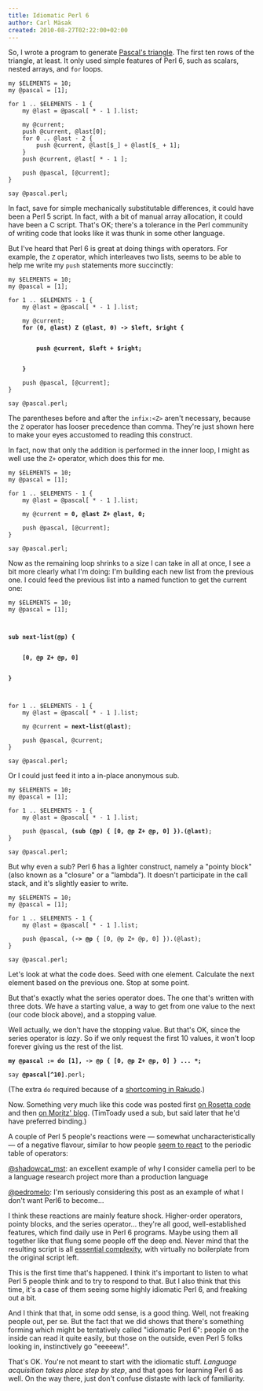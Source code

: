 ```yaml
---
title: Idiomatic Perl 6
author: Carl Mäsak
created: 2010-08-27T02:22:00+02:00
---
```

So, I wrote a program to generate [Pascal's triangle](http://en.wikipedia.org/wiki/Pascal). The first ten rows of the triangle, at least. It only used simple features of Perl 6, such as scalars, nested arrays, and `for` loops.

    my $ELEMENTS = 10;
    my @pascal = [1];
    
    for 1 .. $ELEMENTS - 1 {
        my @last = @pascal[ * - 1 ].list;
    
        my @current;
        push @current, @last[0];
        for 0 .. @last - 2 {
            push @current, @last[$_] + @last[$_ + 1];
        }
        push @current, @last[ * - 1 ];
    
        push @pascal, [@current];
    }
    
    say @pascal.perl;


In fact, save for simple mechanically substitutable differences, it could have been a Perl 5 script. In fact, with a bit of manual array allocation, it could have been a C script. That's OK; there's a tolerance in the Perl community of writing code that looks like it was thunk in some other language.

But I've heard that Perl 6 is great at doing things with operators. For example, the `Z` operator, which interleaves two lists, seems to be able to help me write my `push` statements more succinctly:

<pre><code>my $ELEMENTS = 10;
my @pascal = [1];

for 1 .. $ELEMENTS - 1 {
    my @last = @pascal[ * - 1 ].list;

    my @current;
    <b>for (0, @last) Z (@last, 0) -&gt; $left, $right {<br></br>
        push @current, $left + $right;<br></br>
    }</b> 

    push @pascal, [@current];
}

say @pascal.perl;
</code></pre>

The parentheses before and after the `infix:<Z>` aren't necessary, because the `Z` operator has looser precedence than comma. They're just shown here to make your eyes accustomed to reading this construct.

In fact, now that only the addition is performed in the inner loop, I might as well use the `Z+` operator, which does this for me.

<pre><code>my $ELEMENTS = 10;
my @pascal = [1];

for 1 .. $ELEMENTS - 1 {
    my @last = @pascal[ * - 1 ].list;

    my @current <b>= 0, @last Z+ @last, 0;</b> 

    push @pascal, [@current];
}

say @pascal.perl;
</code></pre>

Now as the remaining loop shrinks to a size I can take in all at once, I see a bit more clearly what I'm doing: I'm building each new list from the previous one. I could feed the previous list into a named function to get the current one:

<pre><code>my $ELEMENTS = 10;
my @pascal = [1];
<b> <br></br>
sub next-list(@p) {<br></br>
    [0, @p Z+ @p, 0]<br></br>
}<br></br>
</b> 
for 1 .. $ELEMENTS - 1 {
    my @last = @pascal[ * - 1 ].list;

    my @current = <b>next-list(@last)</b>;

    push @pascal, @current;
}

say @pascal.perl;
</code></pre>

Or I could just feed it into a in-place anonymous sub.

<pre><code>my $ELEMENTS = 10;
my @pascal = [1];

for 1 .. $ELEMENTS - 1 {
    my @last = @pascal[ * - 1 ].list;

    push @pascal, <b>(sub (@p) { [0, @p Z+ @p, 0] }).(@last)</b>;
}

say @pascal.perl;
</code></pre>

But why even a sub? Perl 6 has a lighter construct, namely a "pointy block" (also known as a "closure" or a "lambda"). It doesn't participate in the call stack, and it's slightly easier to write.

<pre><code>my $ELEMENTS = 10;
my @pascal = [1];

for 1 .. $ELEMENTS - 1 {
    my @last = @pascal[ * - 1 ].list;

    push @pascal, (<b>-&gt; @p</b> { [0, @p Z+ @p, 0] }).(@last);
}

say @pascal.perl;
</code></pre>

Let's look at what the code does. Seed with one element. Calculate the next element based on the previous one. Stop at some point.

But that's exactly what the series operator does. The one that's written with three dots. We have a starting value, a way to get from one value to the next (our code block above), and a stopping value.

Well actually, we don't have the stopping value. But that's OK, since the series operator is *lazy*. So if we only request the first 10 values, it won't loop forever giving us the rest of the list.

<pre><code><b>my @pascal := do [1], -&gt; @p { [0, @p Z+ @p, 0] } ... *;</b> 

say <b>@pascal[^10]</b>.perl;
</code></pre>

(The extra `do` required because of a [shortcoming in Rakudo](http://rt.perl.org/rt3/Ticket/Display.html?id=77462).)

Now. Something very much like this code was posted first [on Rosetta code](http://rosettacode.org/wiki/Pascal's_triangle#Perl_6) and then [on Moritz' blog](http://perlgeek.de/blog-en/perl-6/pascal-triangle.html). (TimToady used a sub, but said later that he'd have preferred binding.)

A couple of Perl 5 people's reactions were — somewhat uncharacteristically — of a negative flavour, similar to how people [seem to react](http://strangelyconsistent.org/blog/perl-6-the-frankensteins-monster-of-operators) to the periodic table of operators:

<p class="quote">
<a href="http://twitter.com/shadowcat_mst/status/22112066276">@shadowcat_mst</a>: an excellent example of why I consider camelia perl to be a language research project more than a production language
</p>

<p class="quote">
<a href="http://twitter.com/pedromelo/status/22110965152">@pedromelo</a>: I'm seriously considering this post as an example of what I don't want Perl6 to become... 
</p>

I think these reactions are mainly feature shock. Higher-order operators, pointy blocks, and the series operator... they're all good, well-established features, which find daily use in Perl 6 programs. Maybe using them all together like that flung some people off the deep end. Never mind that the resulting script is all [essential complexity](http://en.wikipedia.org/wiki/Essential_complexity), with virtually no boilerplate from the original script left.

This is the first time that's happened. I think it's important to listen to what Perl 5 people think and to try to respond to that. But I also think that this time, it's a case of them seeing some highly idiomatic Perl 6, and freaking out a bit.

And I think that that, in some odd sense, is a good thing. Well, not freaking people out, per se. But the fact that we did shows that there's something forming which might be tentatively called "idiomatic Perl 6": people on the inside can read it quite easily, but those on the outside, even Perl 5 folks looking in, instinctively go "eeeeew!".

That's OK. You're not meant to start with the idiomatic stuff. *Language acquisition takes place step by step*, and that goes for learning Perl 6 as well. On the way there, just don't confuse distaste with lack of familiarity.


